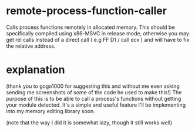 # remote-process-function-caller
Calls process functions remotely in allocated memory.
This should be specifically compiled using x86-MSVC in release mode, otherwise you may get rel calls instead of a direct call ( e.g FF D1 / call ecx ) and will have to fix the relative address.
# explanation
(thank you to gogo1000 for suggesting this and without me even asking sending me screenshots of some of the code he used to make this!)
The purpose of this is to be able to call a process's functions without getting your module detected. It's a simple and useful feature I'll be implementing into my memory editing library soon.

(note that the way I did it is somewhat lazy, though it still works well)
